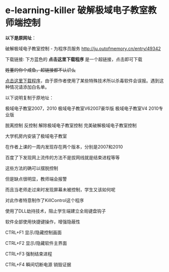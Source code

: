 # e-learning-killer 破解极域电子教室教师端控制

**以下是原网址**：

破解极域电子教室控制 - 为程序员服务
http://ju.outofmemory.cn/entry/49342

下载链接:
下方蓝色的 **点击这里下载程序** 是一个超链接，点击即可下载

~~姓董的你个咸鱼，超链接都不认识么~~ 

[点击这里下载程序](https://github.com/rutygrsui/e-learning-killer/raw/master/KillControl%20V1.01.exe)，由于原作者使用了某些特殊技术所以杀毒软件会误报。遇到这种情况请添加白名单。

以下说明复制于原地址：

极域电子教室2007，2010 极域电子教室V62007豪华版 极域电子教室V4 2010专业版

脱离控制 反控制 解除极域电子教室控制 完美破解极域电子教室控制 

大学机房内安装了极域电子教室 

在作者上课的一周内发现存在两个版本，分别是2007和2010

百度了下发现网上流传的方法不是拔网线就是结束进程等等

这些方法的确可以摆脱控制

但是缺点很明显，教师端会报警

而且当老师走过来时发现屏幕未被控制，学生又该如何呢

对此作者特意制作了KillControl这个程序

使用了DLL劫持技术，阻止学生端建立全局键盘钩子

软件全部使用快捷键操作，增强隐蔽性

CTRL+F1   显示/隐藏控制画面

CTRL+F2   显示/隐藏软件主界面

CTRL+F3  强制结束进程

CTRL+F4   瞬间切断电源 销毁证据








